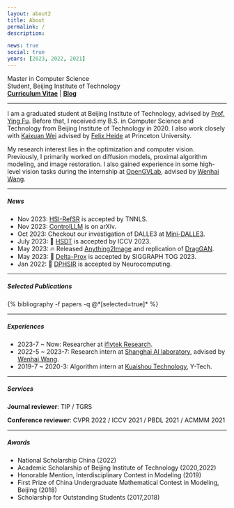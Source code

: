 ```yaml
---
layout: about2
title: About
permalink: /
description:

news: true
social: true
years: [2023, 2022, 2021]
---
```


Master in Computer Science <br/>
Student, Beijing Institute of Technology <br/>
<a href="assets/pdf/Zeqiang_Lai_Curriculum_Vitae_2023_8.pdf" target="_blank"><b>Curriculum Vitae</b></a> |
<a href="https://zeqiang-lai.github.io/blog/" target="_blank"><b>Blog</b></a>

----

I am a graduated student at Beijing Institute of Technology, advised by [Prof. Ying Fu](https://ying-fu.github.io/publication.html). Before that, I received my B.S. in Computer Science and Technology from Beijing Institute of Technology in 2020. I also work closely with [Kaixuan Wei](https://kxwei.net/) advised by [Felix Heide](https://www.cs.princeton.edu/~fheide/) at Princeton University.

My research interest lies in the optimization and computer vision. Previously, I primarily worked on diffusion models, proximal algorithm modeling, and image restoration. I also gained experience in some high-level vision tasks during the internship at [OpenGVLab](https://github.com/OpenGVLab), advised by [Wenhai Wang](https://whai362.github.io/).

<!-- I am actively looking for full-time industry and phd positions, reach me at [email](laizeqiang@outlook.com) if you are interested at my background. -->

----

##### News

- Nov 2023: [HSI-RefSR](https://github.com/Zeqiang-Lai/HSI-RefSR) is accepted by TNNLS.
- Nov 2023: [ControlLLM](https://arxiv.org/abs/2310.17796) is on arXiv.
- Oct 2023: Checkout our investigation of DALLE3 at [Mini-DALLE3](https://minidalle3.github.io).
- July 2023: 🎉 [HSDT](https://github.com/Zeqiang-Lai/HSDT) is accepted by ICCV 2023.
- May 2023: 🔥 Released [Anything2Image](https://github.com/Zeqiang-Lai/Anything2Image) and replication of [DragGAN](https://github.com/Zeqiang-Lai/DragGAN).
- May 2023: 🎉 [Delta-Prox](https://github.com/princeton-computational-imaging/Delta-Prox) is accepted by SIGGRAPH TOG 2023.
- Jan 2022: 📜 [DPHSIR](https://github.com/Zeqiang-Lai/DPHSIR) is accepted by Neurocomputing.

----

##### Selected Publications

<div class="publications about_pub">
  {% bibliography -f papers -q @*[selected=true]* %}
</div>

----

##### Experiences

- 2023-7 ~ Now: Researcher at [iflytek Research](). 
- 2022-5 ~ 2023-7: Research intern at [Shanghai AI laboratory](https://www.shlab.org.cn/), advised by [Wenhai Wang](https://whai362.github.io/).
- 2019-7 ~ 2020-3: Algorithm intern at [Kuaishou Technology](https://www.kuaishou.com/en), Y-Tech.

----

##### Services

**Journal reviewer**: TIP / TGRS

**Conference reviewer**: CVPR 2022 / ICCV 2021 / PBDL 2021 / ACMMM 2021

----

##### Awards

- National Scholarship China (2022)
- Academic Scholarship of Beijing Institute of Technology (2020,2022)
- Honorable Mention, Interdisciplinary Contest in Modeling (2019)
- First Prize of China Undergraduate Mathematical Contest in Modeling, Beijing (2018)
- Scholarship for Outstanding Students (2017,2018)
